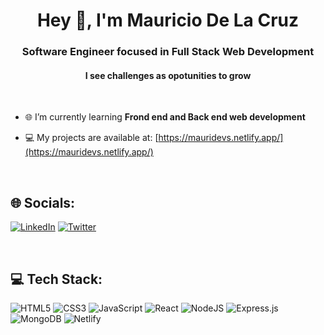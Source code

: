 <h1 align="center">Hey 👋, I'm Mauricio De La Cruz</h1>
<h3 align="center">Software Engineer focused in Full Stack Web Development</h3>
<h4 align="center">I see challenges as opotunities to grow</h3>
  
<br>

- 🌐 I’m currently learning **Frond end and Back end web development**

- 💻 My projects are available at: [https://mauridevs.netlify.app/](https://mauridevs.netlify.app/)

<br>

## 🌐 Socials:
[![LinkedIn](https://img.shields.io/badge/LinkedIn-%230077B5.svg?logo=linkedin&logoColor=white)](https://linkedin.com/in/delacrucen) [![Twitter](https://img.shields.io/badge/Twitter-%231DA1F2.svg?logo=Twitter&logoColor=white)](https://twitter.com/mauridevs) 

<br>

## 💻 Tech Stack:
![HTML5](https://img.shields.io/badge/html5-%23E34F26.svg?style=for-the-badge&logo=html5&logoColor=white) ![CSS3](https://img.shields.io/badge/css3-%231572B6.svg?style=for-the-badge&logo=css3&logoColor=white) ![JavaScript](https://img.shields.io/badge/javascript-%23323330.svg?style=for-the-badge&logo=javascript&logoColor=%23F7DF1E) ![React](https://img.shields.io/badge/react-%2320232a.svg?style=for-the-badge&logo=react&logoColor=%2361DAFB) ![NodeJS](https://img.shields.io/badge/node.js-6DA55F?style=for-the-badge&logo=node.js&logoColor=white) ![Express.js](https://img.shields.io/badge/express.js-%23404d59.svg?style=for-the-badge&logo=express&logoColor=%2361DAFB) ![MongoDB](https://img.shields.io/badge/MongoDB-%234ea94b.svg?style=for-the-badge&logo=mongodb&logoColor=white) ![Netlify](https://img.shields.io/badge/netlify-%23000000.svg?style=for-the-badge&logo=netlify&logoColor=#00C7B7)

